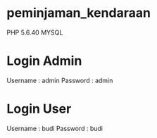 # peminjaman_kendaraan
PHP 5.6.40
MYSQL

# Login Admin
  Username : admin
  Password : admin

# Login User 
  Username : budi
  Password : budi
